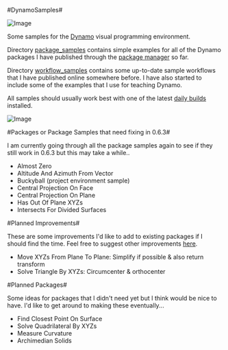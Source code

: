 #DynamoSamples#

![Image](https://raw.github.com/andydandy74/DynamoSamples/master/workflow_samples/ToAutomateOrNotToAutomate/ToAutomateOrNotToAutomate.png)

Some samples for the [Dynamo](http://www.dynamobim.org) visual programming environment.

Directory [package_samples](https://github.com/andydandy74/DynamoSamples/tree/master/package_samples) contains simple examples for all of the Dynamo packages I have published through the [package manager](http://www.dynamopackages.com) so far.

Directory [workflow_samples](https://github.com/andydandy74/DynamoSamples/tree/master/workflow_samples) contains some up-to-date sample workflows that I have published online somewhere before. I have also started to include some of the examples that I use for teaching Dynamo.

All samples should usually work best with one of the latest [daily builds](http://www.dynamobuilds.com) installed.

![Image](https://raw.github.com/andydandy74/DynamoSamples/master/workflow_samples/SurfaceRemixer/SurfaceRemixer_Results.png)

#Packages or Package Samples that need fixing in 0.6.3#

I am currently going through all the package samples again to see if they still work in 0.6.3 but this may take a while..

- Almost Zero
- Altitude And Azimuth From Vector
- Buckyball (project environment sample)
- Central Projection On Face
- Central Projection On Plane
- Has Out Of Plane XYZs
- Intersects For Divided Surfaces

#Planned Improvements#

These are some improvements I'd like to add to existing packages if I should find the time. Feel free to suggest other improvements [here](https://github.com/andydandy74/DynamoSamples/issues).

- Move XYZs From Plane To Plane: Simplify if possible & also return transform
- Solve Triangle By XYZs: Circumcenter & orthocenter

#Planned Packages#

Some ideas for packages that I didn't need yet but I think would be nice to have. I'd like to get around to making these eventually...

- Find Closest Point On Surface
- Solve Quadrilateral By XYZs
- Measure Curvature
- Archimedian Solids